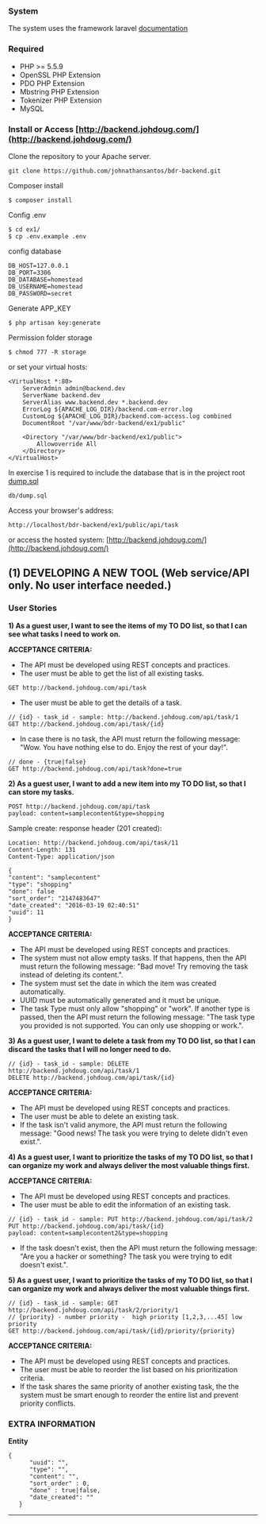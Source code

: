 ### System
The system uses the framework laravel
[documentation](https://laravel.com/docs/5.2)

### Required
* PHP >= 5.5.9
* OpenSSL PHP Extension
* PDO PHP Extension
* Mbstring PHP Extension
* Tokenizer PHP Extension
* MySQL


### Install or Access [http://backend.johdoug.com/](http://backend.johdoug.com/)
Clone the repository to your Apache server.
```
git clone https://github.com/johnathansantos/bdr-backend.git
```

Composer install

```
$ composer install
```


Config .env

```
$ cd ex1/
$ cp .env.example .env
```

config database
```
DB_HOST=127.0.0.1
DB_PORT=3306
DB_DATABASE=homestead
DB_USERNAME=homestead
DB_PASSWORD=secret
```

Generate APP_KEY
```
$ php artisan key:generate
```

Permission folder storage
```
$ chmod 777 -R storage
```

or set your virtual hosts:
```
<VirtualHost *:80>
    ServerAdmin admin@backend.dev
    ServerName backend.dev
    ServerAlias www.backend.dev *.backend.dev
    ErrorLog ${APACHE_LOG_DIR}/backend.com-error.log
    CustomLog ${APACHE_LOG_DIR}/backend.com-access.log combined
    DocumentRoot "/var/www/bdr-backend/ex1/public"

    <Directory "/var/www/bdr-backend/ex1/public">
        Allowoverride All
    </Directory>
</VirtualHost>
```

In exercise 1 is required to include the database that is in the project root
[dump.sql](https://github.com/johnathansantos/bdr-backend/blob/master/ex1/db/dump.sql)
```
db/dump.sql
```

Access your browser's address:

```
http://localhost/bdr-backend/ex1/public/api/task
```

or access the hosted system:
[http://backend.johdoug.com/](http://backend.johdoug.com/)





## (1) DEVELOPING A NEW TOOL (Web service/API only. No user interface needed.)

### User Stories
**1) As a guest user, I want to see the items of my TO DO list, so that I can see what tasks I need to work on.**

**ACCEPTANCE CRITERIA:**
* The API must be developed using REST concepts and practices.
* The user must be able to get the list of all existing tasks.

```
GET http://backend.johdoug.com/api/task
```

* The user must be able to get the details of a task.


```
// {id} - task_id - sample: http://backend.johdoug.com/api/task/1
GET http://backend.johdoug.com/api/task/{id}
```

* In case there is no task, the API must return the following message: "Wow. You have nothing else to do. Enjoy the rest of your day!".
```
// done - {true|false}
GET http://backend.johdoug.com/api/task?done=true
```


**2) As a guest user, I want to add a new item into my TO DO list, so that I can store my tasks.**

```
POST http://backend.johdoug.com/api/task
payload: content=samplecontent&type=shopping
```

Sample create:
response header (201 created):
```
Location: http://backend.johdoug.com/api/task/11
Content-Length: 131
Content-Type: application/json
```

```
{
"content": "samplecontent"
"type": "shopping"
"done": false
"sort_order": "2147483647"
"date_created": "2016-03-19 02:40:51"
"uuid": 11
}
```

**ACCEPTANCE CRITERIA:**
* The API must be developed using REST concepts and practices.
* The system must not allow empty tasks. If that happens, then the API must return the following message: "Bad move! Try removing the task instead of deleting its content.".
* The system must set the date in which the item was created automatically.
* UUID must be automatically generated and it must be unique.
* The task Type must only allow "shopping" or "work". If another type is passed, then the API must return the following message: "The task type you provided is not supported. You can only use shopping or work.".

**3) As a guest user, I want to delete a task from my TO DO list, so that I can discard the tasks that I will no longer need to do.**
```
// {id} - task_id - sample: DELETE http://backend.johdoug.com/api/task/1
DELETE http://backend.johdoug.com/api/task/{id}
```

**ACCEPTANCE CRITERIA:**
* The API must be developed using REST concepts and practices.
* The user must be able to delete an existing task.
* If the task isn't valid anymore, the API must return the following message: "Good news! The task you were trying to delete didn't even exist.".

**4) As a guest user, I want to prioritize the tasks of my TO DO list, so that I can organize my work and always deliver the most valuable things first.**

**ACCEPTANCE CRITERIA:**
* The API must be developed using REST concepts and practices.
* The user must be able to edit the information of an existing task.
```
// {id} - task_id - sample: PUT http://backend.johdoug.com/api/task/2
PUT http://backend.johdoug.com/api/task/{id}
payload: content=samplecontent2&type=shopping
```
* If the task doesn't exist, then the API must return the following message: "Are you a hacker or something? The task you were trying to edit doesn't exist.".

**5) As a guest user, I want to prioritize the tasks of my TO DO list, so that I can organize my work and always deliver the most valuable things first.**
```
// {id} - task_id - sample: GET http://backend.johdoug.com/api/task/2/priority/1
// {priority} - number priority -  high priority [1,2,3,...45] low priority
GET http://backend.johdoug.com/api/task/{id}/priority/{priority}
```

**ACCEPTANCE CRITERIA:**
* The API must be developed using REST concepts and practices.
* The user must be able to reorder the list based on his prioritization criteria.
* If the task shares the same priority of another existing task, the the system must be smart enough to reorder the entire list and prevent priority conflicts.

### EXTRA INFORMATION
**Entity**
```
{
      "uuid": "",
      "type": "",
      "content": "",
      "sort_order" : 0,
      "done" : true|false,
      "date_created": ""
   }
```




--------------------------------------